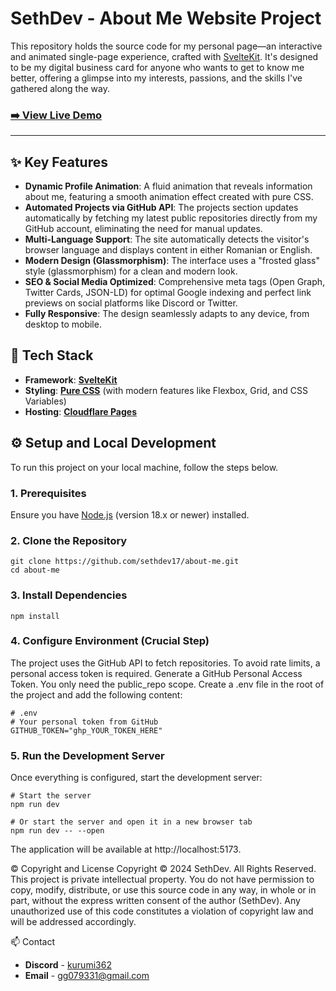 # SethDev - About Me Website Project

This repository holds the source code for my personal page—an interactive and animated single-page experience, crafted with [SvelteKit](https://kit.svelte.dev/). It's designed to be my digital business card for anyone who wants to get to know me better, offering a glimpse into my interests, passions, and the skills I've gathered along the way.

### [➡️ View Live Demo](https://sethdev.pages.dev)

---

## ✨ Key Features

- **Dynamic Profile Animation**: A fluid animation that reveals information about me, featuring a smooth animation effect created with pure CSS.
- **Automated Projects via GitHub API**: The projects section updates automatically by fetching my latest public repositories directly from my GitHub account, eliminating the need for manual updates.
- **Multi-Language Support**: The site automatically detects the visitor's browser language and displays content in either Romanian or English.
- **Modern Design (Glassmorphism)**: The interface uses a "frosted glass" style (glassmorphism) for a clean and modern look.
- **SEO & Social Media Optimized**: Comprehensive meta tags (Open Graph, Twitter Cards, JSON-LD) for optimal Google indexing and perfect link previews on social platforms like Discord or Twitter.
- **Fully Responsive**: The design seamlessly adapts to any device, from desktop to mobile.

## 🚀 Tech Stack

- **Framework**: [**SvelteKit**](https://kit.svelte.dev/)
- **Styling**: **[Pure CSS](https://developer.mozilla.org/en-US/docs/Web/CSS)** (with modern features like Flexbox, Grid, and CSS Variables)
- **Hosting**: [**Cloudflare Pages**](https://pages.cloudflare.com/)

## ⚙️ Setup and Local Development

To run this project on your local machine, follow the steps below.

### 1. Prerequisites
Ensure you have [Node.js](https://nodejs.org/) (version 18.x or newer) installed.

### 2. Clone the Repository
```
git clone https://github.com/sethdev17/about-me.git
cd about-me
```
### 3. Install Dependencies
```
npm install
```
### 4. Configure Environment (Crucial Step)
The project uses the GitHub API to fetch repositories. To avoid rate limits, a personal access token is required.
Generate a GitHub Personal Access Token. You only need the public_repo scope.
Create a .env file in the root of the project and add the following content:
```
# .env
# Your personal token from GitHub
GITHUB_TOKEN="ghp_YOUR_TOKEN_HERE"
```
### 5. Run the Development Server
Once everything is configured, start the development server:
```
# Start the server
npm run dev

# Or start the server and open it in a new browser tab
npm run dev -- --open
```
The application will be available at http://localhost:5173.

©️ Copyright and License
Copyright © 2024 SethDev. All Rights Reserved.
This project is private intellectual property. You do not have permission to copy, modify, distribute, or use this source code in any way, in whole or in part, without the express written consent of the author (SethDev).
Any unauthorized use of this code constitutes a violation of copyright law and will be addressed accordingly.

📫 Contact
- **Discord** - [kurumi362](https://discord.com/users/602431963688730624)
- **Email** - gg079331@gmail.com

